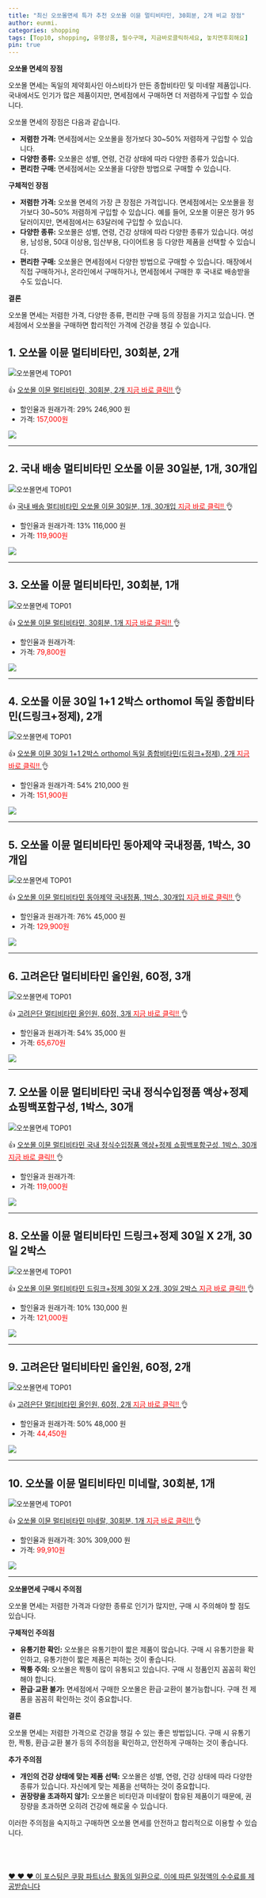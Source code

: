 ```yaml
---
title: "최신 오쏘몰면세 특가 추천 오쏘몰 이뮨 멀티비타민, 30회분, 2개 비교 장점"
author: eunmi.
categories: shopping
tags: [Top10, shopping, 유행상품, 필수구매, 지금바로클릭하세요, 놓치면후회해요]
pin: true
---
```

**오쏘몰 면세의 장점**

오쏘몰 면세는 독일의 제약회사인 아스비타가 만든 종합비타민 및 미네랄 제품입니다. 국내에서도 인기가 많은 제품이지만, 면세점에서 구매하면 더 저렴하게 구입할 수 있습니다.

오쏘몰 면세의 장점은 다음과 같습니다.

* **저렴한 가격:** 면세점에서는 오쏘몰을 정가보다 30~50% 저렴하게 구입할 수 있습니다.
* **다양한 종류:** 오쏘몰은 성별, 연령, 건강 상태에 따라 다양한 종류가 있습니다.
* **편리한 구매:** 면세점에서는 오쏘몰을 다양한 방법으로 구매할 수 있습니다.

**구체적인 장점**

* **저렴한 가격:** 오쏘몰 면세의 가장 큰 장점은 가격입니다. 면세점에서는 오쏘몰을 정가보다 30~50% 저렴하게 구입할 수 있습니다. 예를 들어, 오쏘몰 이뮨은 정가 95달러이지만, 면세점에서는 63달러에 구입할 수 있습니다.
* **다양한 종류:** 오쏘몰은 성별, 연령, 건강 상태에 따라 다양한 종류가 있습니다. 여성용, 남성용, 50대 이상용, 임산부용, 다이어트용 등 다양한 제품을 선택할 수 있습니다.
* **편리한 구매:** 오쏘몰은 면세점에서 다양한 방법으로 구매할 수 있습니다. 매장에서 직접 구매하거나, 온라인에서 구매하거나, 면세점에서 구매한 후 국내로 배송받을 수도 있습니다.

**결론**

오쏘몰 면세는 저렴한 가격, 다양한 종류, 편리한 구매 등의 장점을 가지고 있습니다. 면세점에서 오쏘몰을 구매하면 합리적인 가격에 건강을 챙길 수 있습니다.

   

## 1. 오쏘몰 이뮨 멀티비타민, 30회분, 2개

![오쏘몰면세 TOP01](https://thumbnail10.coupangcdn.com/thumbnails/remote/230x230ex/image/vendor_inventory/68b7/fec8ad4f143a4af3dd3e5db60570764b0f05446ca4f9805cbc23fea963cb.jpg)


👍 [오쏘몰 이뮨 멀티비타민, 30회분, 2개 <font color=red> 지금 바로 클릭!! </font> ](https://link.coupang.com/re/AFFSDP?lptag=AF3617701&subid=GithubCoopas&pageKey=7546143802&traceid=V0-153&itemId=19848613613&vendorItemId=83424133550) 👌 


- 할인율과 원래가격: 29%  246,900   원
- 가격: <span style='color:red'>157,000원</span>

[![](/discount_price.png)](https://link.coupang.com/re/AFFSDP?lptag=AF3617701&subid=GithubCoopas&pageKey=7546143802&traceid=V0-153&itemId=19848613613&vendorItemId=83424133550)

---


   

## 2. 국내 배송 멀티비타민 오쏘몰 이뮨 30일분, 1개, 30개입

![오쏘몰면세 TOP01](https://thumbnail7.coupangcdn.com/thumbnails/remote/230x230ex/image/vendor_inventory/d6a2/d414bc672467d2812000e7f13dddcb760b71a3e17af6630b479fbadfd269.jpg)


👍 [국내 배송 멀티비타민 오쏘몰 이뮨 30일분, 1개, 30개입 <font color=red> 지금 바로 클릭!! </font> ](https://link.coupang.com/re/AFFSDP?lptag=AF3617701&subid=GithubCoopas&pageKey=7653917970&traceid=V0-153&itemId=20373115084&vendorItemId=87222119697) 👌 


- 할인율과 원래가격: 13%  116,000   원
- 가격: <span style='color:red'>119,900원</span>

[![](/discount_price.png)](https://link.coupang.com/re/AFFSDP?lptag=AF3617701&subid=GithubCoopas&pageKey=7653917970&traceid=V0-153&itemId=20373115084&vendorItemId=87222119697)

---


   

## 3. 오쏘몰 이뮨 멀티비타민, 30회분, 1개

![오쏘몰면세 TOP01](https://thumbnail7.coupangcdn.com/thumbnails/remote/230x230ex/image/vendor_inventory/aae5/9f49e12a4789225ff6156ac8644dd50d30f7dffc1a43efe3f3c3997df83c.jpg)


👍 [오쏘몰 이뮨 멀티비타민, 30회분, 1개 <font color=red> 지금 바로 클릭!! </font> ](https://link.coupang.com/re/AFFSDP?lptag=AF3617701&subid=GithubCoopas&pageKey=7546143802&traceid=V0-153&itemId=19848613610&vendorItemId=82676425753) 👌 


- 할인율과 원래가격: 
- 가격: <span style='color:red'>79,800원</span>

[![](/discount_price.png)](https://link.coupang.com/re/AFFSDP?lptag=AF3617701&subid=GithubCoopas&pageKey=7546143802&traceid=V0-153&itemId=19848613610&vendorItemId=82676425753)

---


   

## 4. 오쏘몰 이뮨 30일 1+1 2박스 orthomol 독일 종합비타민(드링크+정제), 2개

![오쏘몰면세 TOP01](https://thumbnail8.coupangcdn.com/thumbnails/remote/230x230ex/image/vendor_inventory/2de0/6449cab7f758856f7590eea37d260e896241878c247bfb9b74f976a0df62.png)


👍 [오쏘몰 이뮨 30일 1+1 2박스 orthomol 독일 종합비타민(드링크+정제), 2개 <font color=red> 지금 바로 클릭!! </font> ](https://link.coupang.com/re/AFFSDP?lptag=AF3617701&subid=GithubCoopas&pageKey=6840769886&traceid=V0-153&itemId=16266012512&vendorItemId=85996084784) 👌 


- 할인율과 원래가격: 54%  210,000   원
- 가격: <span style='color:red'>151,900원</span>

[![](/discount_price.png)](https://link.coupang.com/re/AFFSDP?lptag=AF3617701&subid=GithubCoopas&pageKey=6840769886&traceid=V0-153&itemId=16266012512&vendorItemId=85996084784)

---


   

## 5. 오쏘몰 이뮨 멀티비타민 동아제약 국내정품, 1박스, 30개입

![오쏘몰면세 TOP01](https://thumbnail8.coupangcdn.com/thumbnails/remote/230x230ex/image/vendor_inventory/bab0/996acd1ac83439bb78f5bbbd23002e0e2c4f2f7bdc7eb833f41c07afc300.png)


👍 [오쏘몰 이뮨 멀티비타민 동아제약 국내정품, 1박스, 30개입 <font color=red> 지금 바로 클릭!! </font> ](https://link.coupang.com/re/AFFSDP?lptag=AF3617701&subid=GithubCoopas&pageKey=7647116181&traceid=V0-153&itemId=20336850158&vendorItemId=87421671119) 👌 


- 할인율과 원래가격: 76%  45,000   원
- 가격: <span style='color:red'>129,900원</span>

[![](/discount_price.png)](https://link.coupang.com/re/AFFSDP?lptag=AF3617701&subid=GithubCoopas&pageKey=7647116181&traceid=V0-153&itemId=20336850158&vendorItemId=87421671119)

---


   

## 6. 고려은단 멀티비타민 올인원, 60정, 3개

![오쏘몰면세 TOP01](https://thumbnail10.coupangcdn.com/thumbnails/remote/230x230ex/image/vendor_inventory/ff07/7a7958f0688281dcc0977d1066b009132141259cd845541843f2063684b4.jpg)


👍 [고려은단 멀티비타민 올인원, 60정, 3개 <font color=red> 지금 바로 클릭!! </font> ](https://link.coupang.com/re/AFFSDP?lptag=AF3617701&subid=GithubCoopas&pageKey=6743604050&traceid=V0-153&itemId=17892709009&vendorItemId=78477362984) 👌 


- 할인율과 원래가격: 54%  35,000   원
- 가격: <span style='color:red'>65,670원</span>

[![](/discount_price.png)](https://link.coupang.com/re/AFFSDP?lptag=AF3617701&subid=GithubCoopas&pageKey=6743604050&traceid=V0-153&itemId=17892709009&vendorItemId=78477362984)

---


   

## 7. 오쏘몰 이뮨 멀티비타민 국내 정식수입정품 액상+정제 쇼핑백포함구성, 1박스, 30개

![오쏘몰면세 TOP01](https://thumbnail10.coupangcdn.com/thumbnails/remote/230x230ex/image/vendor_inventory/cd5b/ace11da2cbb1a9ba15613be3684a593902d66607eb6786c36cf33e7b96ca.jpg)


👍 [오쏘몰 이뮨 멀티비타민 국내 정식수입정품 액상+정제 쇼핑백포함구성, 1박스, 30개 <font color=red> 지금 바로 클릭!! </font> ](https://link.coupang.com/re/AFFSDP?lptag=AF3617701&subid=GithubCoopas&pageKey=7490681530&traceid=V0-153&itemId=19586685795&vendorItemId=87475619612) 👌 


- 할인율과 원래가격: 
- 가격: <span style='color:red'>119,000원</span>

[![](/discount_price.png)](https://link.coupang.com/re/AFFSDP?lptag=AF3617701&subid=GithubCoopas&pageKey=7490681530&traceid=V0-153&itemId=19586685795&vendorItemId=87475619612)

---


   

## 8. 오쏘몰 이뮨 멀티비타민 드링크+정제 30일 X 2개, 30일 2박스

![오쏘몰면세 TOP01](https://thumbnail7.coupangcdn.com/thumbnails/remote/230x230ex/image/vendor_inventory/d439/266cb671899a7c7b3cfb29ead8267aae53ddd068507a770fc0c80c47f4a2.png)


👍 [오쏘몰 이뮨 멀티비타민 드링크+정제 30일 X 2개, 30일 2박스 <font color=red> 지금 바로 클릭!! </font> ](https://link.coupang.com/re/AFFSDP?lptag=AF3617701&subid=GithubCoopas&pageKey=7144880373&traceid=V0-153&itemId=17949611649&vendorItemId=85107286723) 👌 


- 할인율과 원래가격: 10%  130,000   원
- 가격: <span style='color:red'>121,000원</span>

[![](/discount_price.png)](https://link.coupang.com/re/AFFSDP?lptag=AF3617701&subid=GithubCoopas&pageKey=7144880373&traceid=V0-153&itemId=17949611649&vendorItemId=85107286723)

---


   

## 9. 고려은단 멀티비타민 올인원, 60정, 2개

![오쏘몰면세 TOP01](https://thumbnail8.coupangcdn.com/thumbnails/remote/230x230ex/image/vendor_inventory/db13/f242272a1aa9e1bef5d0d76f7aa8252c10172c91fc984f1c0cb33cf6c6e6.jpg)


👍 [고려은단 멀티비타민 올인원, 60정, 2개 <font color=red> 지금 바로 클릭!! </font> ](https://link.coupang.com/re/AFFSDP?lptag=AF3617701&subid=GithubCoopas&pageKey=6743604050&traceid=V0-153&itemId=17892709008&vendorItemId=78477362980) 👌 


- 할인율과 원래가격: 50%  48,000   원
- 가격: <span style='color:red'>44,450원</span>

[![](/discount_price.png)](https://link.coupang.com/re/AFFSDP?lptag=AF3617701&subid=GithubCoopas&pageKey=6743604050&traceid=V0-153&itemId=17892709008&vendorItemId=78477362980)

---


   

## 10. 오쏘몰 이뮨 멀티비타민 미네랄, 30회분, 1개

![오쏘몰면세 TOP01](https://thumbnail10.coupangcdn.com/thumbnails/remote/230x230ex/image/vendor_inventory/4ba3/f45fb833db943ac0afec8b95b29773f93e1f23ed5c4373ed080af8147e8a.jpg)


👍 [오쏘몰 이뮨 멀티비타민 미네랄, 30회분, 1개 <font color=red> 지금 바로 클릭!! </font> ](https://link.coupang.com/re/AFFSDP?lptag=AF3617701&subid=GithubCoopas&pageKey=6795956130&traceid=V0-153&itemId=16024382216&vendorItemId=86821429696) 👌 


- 할인율과 원래가격: 30%  309,000   원
- 가격: <span style='color:red'>99,910원</span>

[![](/discount_price.png)](https://link.coupang.com/re/AFFSDP?lptag=AF3617701&subid=GithubCoopas&pageKey=6795956130&traceid=V0-153&itemId=16024382216&vendorItemId=86821429696)

---
**오쏘몰면세 구매시 주의점**

오쏘몰 면세는 저렴한 가격과 다양한 종류로 인기가 많지만, 구매 시 주의해야 할 점도 있습니다.

**구체적인 주의점**

* **유통기한 확인:** 오쏘몰은 유통기한이 짧은 제품이 많습니다. 구매 시 유통기한을 확인하고, 유통기한이 짧은 제품은 피하는 것이 좋습니다.
* **짝퉁 주의:** 오쏘몰은 짝퉁이 많이 유통되고 있습니다. 구매 시 정품인지 꼼꼼히 확인해야 합니다.
* **환급·교환 불가:** 면세점에서 구매한 오쏘몰은 환급·교환이 불가능합니다. 구매 전 제품을 꼼꼼히 확인하는 것이 중요합니다.

**결론**

오쏘몰 면세는 저렴한 가격으로 건강을 챙길 수 있는 좋은 방법입니다. 구매 시 유통기한, 짝퉁, 환급·교환 불가 등의 주의점을 확인하고, 안전하게 구매하는 것이 좋습니다.

**추가 주의점**

* **개인의 건강 상태에 맞는 제품 선택:** 오쏘몰은 성별, 연령, 건강 상태에 따라 다양한 종류가 있습니다. 자신에게 맞는 제품을 선택하는 것이 중요합니다.
* **권장량을 초과하지 않기:** 오쏘몰은 비타민과 미네랄이 함유된 제품이기 때문에, 권장량을 초과하면 오히려 건강에 해로울 수 있습니다.

이러한 주의점을 숙지하고 구매하면 오쏘몰 면세를 안전하고 합리적으로 이용할 수 있습니다.<br><br><br><br><br> [ ❤ ❤ ❤ 이 포스팅은 쿠팡 파트너스 활동의 일환으로, 이에 따른 일정액의 수수료를 제공받습니다](https://link.coupang.com/a/bcEFyh)